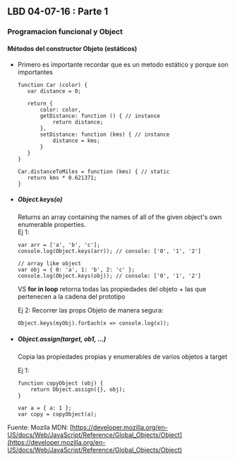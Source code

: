 ## LBD 04-07-16 : Parte 1
### Programacion funcional y Object

#### Métodos del constructor Objeto (estáticos)	
- Primero es importante recordar que es un metodo estático y porque son importantes		
	 ```
	function Car (color) {
		var distance = 0;
		
		return {
			color: color,
			getDistance: function () { // instance
				return distance;
			},
			setDistance: function (kms) { // instance
				distance = kms;
			}
		}
	}
	
	Car.distanceToMiles = function (kms) { // static
		return kms * 0.621371;
	}
	 ```
- ##### Object.keys(o)	
	Returns an array containing the names of all of the given object's own enumerable properties.	
	Ej 1:
	```
	var arr = ['a', 'b', 'c'];
	console.log(Object.keys(arr)); // console: ['0', '1', '2']

	// array like object
	var obj = { 0: 'a', 1: 'b', 2: 'c' };
	console.log(Object.keys(obj)); // console: ['0', '1', '2']

	```
	VS **for in loop** retorna todas las propiedades del objeto + las
	que pertenecen a la cadena del prototipo
	
	Ej 2: Recorrer las props Objeto de manera segura:
	``` 
	Object.keys(myObj).forEach(x => console.log(x));
	```
- ##### Object.assign(target, ob1, ...)	
	Copia las propiedades propias y enumerables de varios objetos a target
	
	Ej 1:
	```
	function copyObject (obj) {
		return Object.assign({}, obj);
	}
	
	var a = { a: 1 };
	var copy = copyObject(a);
	```
	
	
Fuente:	
Mozila MDN: [https://developer.mozilla.org/en-US/docs/Web/JavaScript/Reference/Global_Objects/Object](https://developer.mozilla.org/en-US/docs/Web/JavaScript/Reference/Global_Objects/Object)

